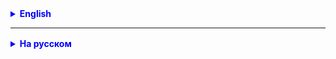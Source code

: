 <details style="margin-top: 16px">
  <summary style="cursor: pointer; color: blue;"><b>English</b></summary>

## Write an application (class) with methods for calculating various quantities

1. A method for calculating the area of a square based on its side;
2. A method for calculating the area of a circle based on its radius;
3. A method for calculating the perimeter of a rectangle based on two sides;
   In the main method, call the above methods with different arguments,
   and output the results to the console.
   For example:
- the area of a circle for R = 200 is ...
- the area of a square with a side of 500 is ...
- the perimeter of a rectangle with sides of 1000 and 2000 is ...

## Add methods that calculate (*)
1. The value of the 3rd angle of a triangle based on the first two.
2. The area of a triangle based on the side and height of the triangle.
3. The hypotenuse based on two legs (Pythagoras' theorem).

https://javatutor.eu/courses/course/view.php?id=2
Complete the topics:
Data types and variables in Java / Primitive types and Variables
Methods / Methods
Pass the Shooter in each topic.

</details>

<hr>

<details style="margin-top: 16px">
  <summary style="cursor: pointer; color: blue;"><b>На русском</b></summary>

## Написать аппликацию (класс) с методами для вычисления различных величин

1. Метод вычисляющий площадь квадрата по его стороне;
2. Метод вычисляющий площадь круга по его радиусу;
3. Метод вычисляющий периметр прямоугольника по двум сторонам;
   В методе main вызвать вышеуказанные методы с различными аргументами,
   и результаты вывести в консоль.
   Например:
- площадь круга для R = 200 равна ...
- площадь квадрата со стороной 500 составляет ...
- периметр прямоугольника со сторонами 1000 и 2000 равен ...

## Добавить методы, вычисляющие (*)
1. Величину 3-го угла треугольника по известным первым двум.
2. Площадь треугольника по стороне и высоте треугольника.
3. Гипотенузу по двум катетам (теорема Пифагора).

## Дополнительный материал
https://javatutor.eu/courses/course/view.php?id=2
Пройти темы:
Типы данных и переменные в Java / Primitive types and Variables
Методы / Metods
В каждой теме сдать Тест.

</details>
